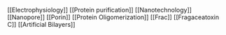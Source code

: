 [[Electrophysiology]]
[[Protein purification]]
[[Nanotechnology]]
[[Nanopore]]
[[Porin]]
[[Protein Oligomerization]]
[[Frac]]
[[Fragaceatoxin C]]
[[Artificial Bilayers]]
